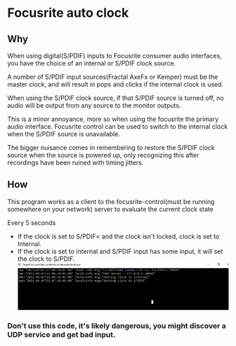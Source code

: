 # Focusrite auto clock

## Why
When using digital(S/PDIF) inputs to Focusrite consumer audio interfaces, you have the choice of an internal or S/PDIF clock source.  

A number of S/PDIF input sources(Fractal AxeFx or Kemper) must be the master clock, and will result in pops and clicks if the internal clock is used.

When using the S/PDIF clock source, if that S/PDIF source is turned off, no audio will be output from any source to the monitor outputs.

This is a minor annoyance, more so when using the focusrite the primary audio interface.  Focusrite control can be used to switch to the internal clock when the S/PDIF source is unavailable.

The bigger nuisance comes in remembering to restore the S/PDIF clock source when the source is powered up, only recognizing this after recordings have been ruined with timing jitters.


## How
This program works as a client to the focusrite-control(must be running somewhere on your network) server to evaluate the current clock state

Every 5 seconds
* If the clock is set to S/PDIF< and the clock isn't locked, clock is set to Internal.  
* If the clock is set to internal and S/PDIF input has some input, it will set the clock to S/PDIF.
![](img/screen.png)


### Don't use this code, it's likely dangerous, you might discover a UDP service and get bad input.
